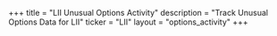 +++
title = "LII Unusual Options Activity"
description = "Track Unusual Options Data for LII"
ticker = "LII"
layout = "options_activity"
+++

